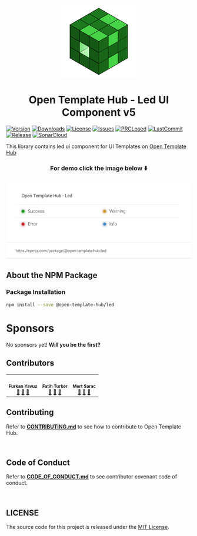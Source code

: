 <p align="center">
   <a href="https://opentemplatehub.com">
    <img src="https://raw.githubusercontent.com/open-template-hub/open-template-hub.github.io/master/assets/logo/brand-logo.png" alt="Logo" width=200>
  </a>
</p>

<h1 align="center">
Open Template Hub - Led UI Component v5
</h1>

[![Version](https://img.shields.io/npm/v/@open-template-hub/led?color=CB3837&style=for-the-badge&logo=npm)](https://www.npmjs.com/package/@open-template-hub/led)
[![Downloads](https://img.shields.io/npm/dt/@open-template-hub/led?color=CB3837&logo=npm&style=for-the-badge)](https://www.npmjs.com/package/@open-template-hub/led)
[![License](https://img.shields.io/github/license/open-template-hub/led?color=43b043&style=for-the-badge)](LICENSE)
[![Issues](https://img.shields.io/github/issues/open-template-hub/led?color=43b043&style=for-the-badge)](https://github.com/open-template-hub/led/issues)
[![PRCLosed](https://img.shields.io/github/issues-pr-closed-raw/open-template-hub/led?color=43b043&style=for-the-badge)](https://github.com/open-template-hub/led/pulls?q=is%3Apr+is%3Aclosed)
[![LastCommit](https://img.shields.io/github/last-commit/open-template-hub/led?color=43b043&style=for-the-badge)](https://github.com/open-template-hub/led/commits/master)
[![Release](https://img.shields.io/github/release/open-template-hub/led?include_prereleases&color=43b043&style=for-the-badge)](https://github.com/open-template-hub/led/releases)
[![SonarCloud](https://img.shields.io/sonar/quality_gate/open-template-hub_led?server=https%3A%2F%2Fsonarcloud.io&label=Sonar%20Cloud&style=for-the-badge&logo=sonarcloud)](https://sonarcloud.io/dashboard?id=open-template-hub_led)

This library contains led ui component for UI Templates on [Open Template Hub](https://github.com/open-template-hub)

<h3 align="center">
  For demo click the image below ⬇️
</h3>

<p align="center">
  <a href="https://web.opentemplatehub.com/status">
    <img src="https://raw.githubusercontent.com/open-template-hub/open-template-hub.github.io/master/assets/demo/library/led-library-demo-light.png" alt="Screenshot" width="700px">
  </a>
</p>

## About the NPM Package

### Package Installation

```sh
npm install --save @open-template-hub/led
```

# Sponsors

No sponsors yet! **Will you be the first?**

## Contributors

<!-- ALL-CONTRIBUTORS-LIST:START - Do not remove or modify this section -->
<!-- prettier-ignore-start -->
<!-- markdownlint-disable -->
<table>
  <tr>
    <td align="center"><a href="https://github.com/furknyavuz"><img src="https://avatars0.githubusercontent.com/u/2248168?s=460&u=435ef6ade0785a7a135ce56cae751fb3ade1d126&v=4" width="100px;" alt=""/><br /><sub><b>Furkan Yavuz</b></sub></a><br /><a href="https://github.com/open-template-hub/led/issues/created_by/furknyavuz" title="Answering Questions">💬</a> <a href="https://github.com/open-template-hub/led/commits?author=furknyavuz" title="Documentation">📖</a> <a href="https://github.com/open-template-hub/led/pulls?q=is%3Apr+reviewed-by%3Afurknyavuz" title="Reviewed Pull Requests">👀</a></td>
    <td align="center"><a href="https://github.com/fatihturker"><img src="https://avatars1.githubusercontent.com/u/2202179?s=460&u=261b1129e7106c067783cb022ab9999aad833bdc&v=4" width="100px;" alt=""/><br /><sub><b>Fatih Turker</b></sub></a><br /><a href="https://github.com/open-template-hub/led/issues/created_by/fatihturker" title="Answering Questions">💬</a> <a href="https://github.com/open-template-hub/led/commits?author=fatihturker" title="Documentation">📖</a> <a href="https://github.com/open-template-hub/led/pulls?q=is%3Apr+reviewed-by%3Afatihturker" title="Reviewed Pull Requests">👀</a></td>
    <td align="center"><a href="https://github.com/mertlsarac"><img src="https://avatars1.githubusercontent.com/u/38442589?s=400&u=aa3cda11724fc297a0bfa6beb35c9be81687cf3c&v=4" width="100px;" alt=""/><br /><sub><b>Mert Sarac</b></sub></a><br /><a href="https://github.com/open-template-hub/led/issues/created_by/mertlsarac" title="Answering Questions">💬</a> <a href="https://github.com/open-template-hub/led/commits?author=mertlsarac" title="Documentation">📖</a> <a href="https://github.com/open-template-hub/led/pulls?q=is%3Apr+reviewed-by%3Amertlsarac" title="Reviewed Pull Requests">👀</a></td>
  </tr>
</table>

<!-- markdownlint-enable -->
<!-- prettier-ignore-end -->

<!-- ALL-CONTRIBUTORS-LIST:END -->

## Contributing

Refer to **[CONTRIBUTING.md](https://github.com/open-template-hub/.github/blob/master/docs/CONTRIBUTING.md)** to see how to contribute to Open Template Hub.

<br/>

## Code of Conduct

Refer to **[CODE_OF_CONDUCT.md](https://github.com/open-template-hub/.github/blob/master/docs/CODE_OF_CONDUCT.md)** to see contributor covenant code of conduct.

<br/>

## LICENSE

The source code for this project is released under the [MIT License](LICENSE).

